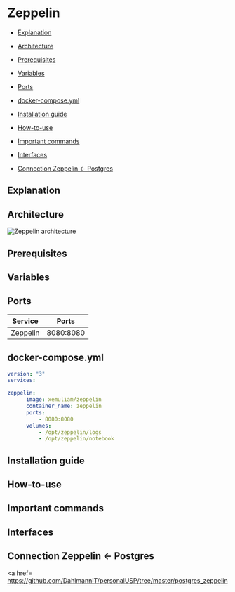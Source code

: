 # Zeppelin

* [Explanation](#explanation)

* [Architecture](#architecture)

* [Prerequisites](#prerequisites)

* [Variables](#variables)

* [Ports](#ports)

* [docker-compose.yml](#dockercomposeyml)

* [Installation guide](#installation-guide)

* [How-to-use](#howtouse)

* [Important commands](#important-commands)

* [Interfaces](#interfaces)

* [Connection Zeppelin <- Postgres](#connection-zeppelin<-postgres)




## <a name="explanation"></a> Explanation 

## <a name="architecture"></a> Architecture
![Zeppelin architecture](https://miro.medium.com/max/638/0*nDidLEaoerUYvpKA.)

## Prerequisites

## Variables  

## Ports

Service | Ports 
--- | ---
Zeppelin | 8080:8080

## <a name="dockercomposeyml"></a> docker-compose.yml

```yml
version: "3"
services:

zeppelin:
      image: xemuliam/zeppelin
      container_name: zeppelin
      ports:
          - 8080:8080
      volumes:
          - /opt/zeppelin/logs
          - /opt/zeppelin/notebook

```

## Installation guide

## <a name="howtouse"></a> How-to-use

## Important commands

## Interfaces

## <a name="connection-zeppelin<-postgres"></a> Connection Zeppelin <- Postgres
<a href= https://github.com/DahlmannIT/personalUSP/tree/master/postgres_zeppelin</a>


